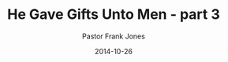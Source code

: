---
lunr: "true"
title: "He Gave Gifts Unto Men - part 3"
author: "Pastor Frank Jones"
postDate: "10-26-2014"
date: 2014-10-26
category: "sermons"
slug: "2014/10/ffc_10262014"
icon: microphone
audioLink: "ffc_10262014"
tags: [gifts, growing in faith]
mp3: "ffc_10262014/10262014.mp3"
ogg: "ffc_10262014/10262014.ogg"
linkurl: "https://archive.org/download/ffc_10262014/ffc_10262014_files.xml"
ipath: "https://archive.org/download/ffc_10262014/10262014.mp3"
layout: sermon.html
---